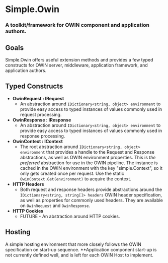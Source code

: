 # Simple.Owin
### A toolkit/framework for OWIN component and application authors.

## Goals
Simple.Owin offers useful extension methods and provides a few typed constructs for OWIN server, middleware, application framework, and application authors.


## Typed Constructs
- **OwinRequest : IRequest**
    - An abstraction around `IDictionary<string, object> environment` to provide easy access to typed instances of values commonly used in request processing.
- **OwinResponse : IResponse**
    - An abstraction around `IDictionary<string, object> environment` to provide easy access to typed instances of values commonly used in response processing.
- **OwinContext : IContext**
    -  The root abstraction around `IDictionary<string, object> environment` that provides a handle to the Request and Response abstractions, as well as OWIN environment properties. This is *the preferred* abstraction for use in the OWIN pipeline. The instance is cached in the OWIN environment with the key "simple.Context", so it only gets created once per request. Use the static `OwinContext.Get(environment)` to acquire the context.
- **HTTP Headers**
    - Both request and response headers provide abstractions around the `IDictionary<string, string[]> headers` OWIN header specification, as well as properties for commonly used headers. They are available on `OwinRequest` and `OwinResponse`.
- **HTTP Cookies**
    - FUTURE - An abstraction around HTTP cookies.

## Hosting
A simple hosting environment that more closely follows the OWIN specification on start-up sequence. **Application component start-up is not currently defined well, and is left for each OWIN Host to implement.